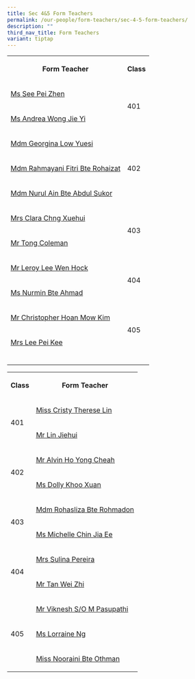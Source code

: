 ```yaml
---
title: Sec 4&5 Form Teachers
permalink: /our-people/form-teachers/sec-4-5-form-teachers/
description: ""
third_nav_title: Form Teachers
variant: tiptap
---
```

<table style="minWidth: 50px">
<colgroup>
<col>
<col>
</colgroup>
<tbody>
<tr>
<th rowspan="1" colspan="1">
<p>Form Teacher</p>
</th>
<th rowspan="1" colspan="1">
<p>Class</p>
</th>
</tr>
<tr>
<td rowspan="1" colspan="1">
<p><a href="mailto:see_pei_zhen@schools.gov.sg" rel="noopener noreferrer nofollow" target="_blank">Ms See Pei Zhen</a>
</p>
</td>
<td rowspan="2" colspan="1">
<p>401</p>
<p></p>
</td>
</tr>
<tr>
<td rowspan="1" colspan="1">
<p><a href="mailto:wong_jie_yi_andrea@schools.gov.sg" rel="noopener noreferrer nofollow" target="_blank">Ms Andrea Wong Jie Yi</a>
</p>
</td>
</tr>
<tr>
<td rowspan="1" colspan="1">
<p><a href="mailto:Low_Yuesi_Georgina@schools.gov.sg" rel="noopener noreferrer nofollow" target="_blank">Mdm Georgina Low Yuesi</a>
</p>
</td>
<td rowspan="3" colspan="1">
<p>402</p>
</td>
</tr>
<tr>
<td rowspan="1" colspan="1">
<p><a href="mailto:Rahmayani_Fitri_Rohaizat@schools.gov.sg" rel="noopener noreferrer nofollow" target="_blank">Mdm Rahmayani Fitri Bte Rohaizat</a>
</p>
</td>
</tr>
<tr>
<td rowspan="1" colspan="1">
<p><a href="mailto:Nurul_Ain_Ab_Sukor@schools.gov.sg" rel="noopener noreferrer nofollow" target="_blank">Mdm Nurul Ain Bte Abdul Sukor</a>
</p>
</td>
</tr>
<tr>
<td rowspan="1" colspan="1">
<p><a href="mailto:ong_xuehui_clara@schools.gov.sg" rel="noopener noreferrer nofollow" target="_blank">Mrs Clara Chng Xuehui</a>
</p>
</td>
<td rowspan="2" colspan="1">
<p>403</p>
<p></p>
</td>
</tr>
<tr>
<td rowspan="1" colspan="1">
<p><a href="mailto:Tong_Coleman@schools.gov.sg" rel="noopener noreferrer nofollow" target="_blank">Mr Tong Coleman</a>
</p>
</td>
</tr>
<tr>
<td rowspan="1" colspan="1">
<p><a href="mailto:Lee_Wen_Hock_Leroy@schools.gov.sg" rel="noopener noreferrer nofollow" target="_blank">Mr Leroy Lee Wen Hock</a>
</p>
</td>
<td rowspan="2" colspan="1">
<p>404</p>
<p></p>
</td>
</tr>
<tr>
<td rowspan="1" colspan="1">
<p><a href="mailto:Nurmin_Ahmad@schools.gov.sg" rel="noopener noreferrer nofollow" target="_blank">Ms Nurmin Bte Ahmad</a>
</p>
</td>
</tr>
<tr>
<td rowspan="1" colspan="1">
<p><a href="mailto:hoan_mow_kim@schools.gov.sg" rel="noopener noreferrer nofollow" target="_blank">Mr Christopher Hoan Mow Kim</a>
</p>
</td>
<td rowspan="2" colspan="1">
<p>405</p>
</td>
</tr>
<tr>
<td rowspan="1" colspan="1">
<p><a href="mailto:Chin_Pei_Kee@schools.gov.sg" rel="noopener noreferrer nofollow" target="_blank">Mrs Lee Pei Kee</a>
</p>
</td>
</tr>
<tr>
<td rowspan="1" colspan="1">
<p></p>
</td>
<td rowspan="1" colspan="1">
<p></p>
</td>
</tr>
</tbody>
</table>
<table style="minWidth: 50px">
<colgroup>
<col>
<col>
</colgroup>
<tbody>
<tr>
<th rowspan="1" colspan="1">
<p>Class</p>
</th>
<th rowspan="1" colspan="1">
<p>Form Teacher</p>
</th>
</tr>
<tr>
<td rowspan="2" colspan="1">
<p>401</p>
</td>
<td rowspan="1" colspan="1">
<p><a href="mailto:Cristy_Therese_Lin@schools.gov.sg" rel="noopener noreferrer nofollow" target="_blank"><u>Miss Cristy Therese Lin</u></a>
</p>
</td>
</tr>
<tr>
<td rowspan="1" colspan="1">
<p><a href="mailto:lin_jiehui@schools.gov.sg" rel="noopener noreferrer nofollow" target="_blank"><u>Mr Lin Jiehui</u></a>
</p>
</td>
</tr>
<tr>
<td rowspan="2" colspan="1">
<p>402</p>
</td>
<td rowspan="1" colspan="1">
<p><a href="mailto:Ho_Yong_Cheah_Alvin@schools.gov.sg" rel="noopener noreferrer nofollow" target="_blank"><u>Mr Alvin Ho Yong Cheah</u></a>
</p>
</td>
</tr>
<tr>
<td rowspan="1" colspan="1">
<p><a href="mailto:Dolly_Khoo@schools.gov.sg" rel="noopener noreferrer nofollow" target="_blank"><u>Ms Dolly Khoo Xuan</u></a>
</p>
</td>
</tr>
<tr>
<td rowspan="2" colspan="1">
<p>403</p>
</td>
<td rowspan="1" colspan="1">
<p><a href="mailto:Rohasliza_Rohmadon@schools.gov.sg" rel="noopener noreferrer nofollow" target="_blank"><u>Mdm Rohasliza Bte Rohmadon</u></a>
</p>
</td>
</tr>
<tr>
<td rowspan="1" colspan="1">
<p><a href="mailto:Michelle_Chin_Jia_Ee@schools.gov.sg" rel="noopener noreferrer nofollow" target="_blank"><u>Ms Michelle Chin Jia Ee</u></a>
</p>
</td>
</tr>
<tr>
<td rowspan="2" colspan="1">
<p>404</p>
</td>
<td rowspan="1" colspan="1">
<p><a href="mailto:Sulina_Abas@schools.gov.sg" rel="noopener nofollow" target="_blank">Mrs Sulina Pereira</a>
</p>
</td>
</tr>
<tr>
<td rowspan="1" colspan="1">
<p><a href="mailto:Tan_Wei_Zhi@schools.gov.sg" rel="noopener noreferrer nofollow" target="_blank"><u>Mr Tan Wei Zhi</u></a>
</p>
</td>
</tr>
<tr>
<td rowspan="3" colspan="1">
<p>405</p>
</td>
<td rowspan="1" colspan="1">
<p><a href="mailto:Viknesh_M_Pasupathi@schools.gov.sg" rel="noopener noreferrer nofollow" target="_blank"><u>Mr Viknesh S/O M Pasupathi</u></a>
</p>
</td>
</tr>
<tr>
<td rowspan="1" colspan="1">
<p><a href="mailto:ng_wei_yin_carrissa@schools.gov.sg" rel="noopener nofollow" target="_blank">Ms Lorraine Ng</a>
</p>
</td>
</tr>
<tr>
<td rowspan="1" colspan="1">
<p><a href="mailto:nooraini_othman@schools.gov.sg" rel="noopener nofollow" target="_blank">Miss Nooraini Bte Othman</a>
</p>
</td>
</tr>
</tbody>
</table>
<p></p>